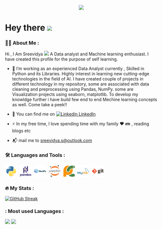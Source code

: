 <div id="header" align="center">
  <img 
       src= "https://media.giphy.com/media/rIoxLYIJBnkcWLafTE/giphy.gif" width ="100"/>
  </div> 

<h1>
  Hey there
  <img src="https://media.giphy.com/media/hvRJCLFzcasrR4ia7z/giphy.gif" width="30px"/>
</h1>

### :woman_technologist: About Me :

Hi , I Am Sreevidya
<img src="https://media.giphy.com/media/WUlplcMpOCEmTGBtBW/giphy.gif" width="30"> A Data analyst and Machine learning enthusiast. 
I have created this profile for the  purpose of self learning.
- :telescope: I’m working as an experienced Data Analyst currently , Skilled in Python and its Libraries. 
Highly interest in learning new cutting-edge technologies in the field of AI. I have created couple of  projects in different technology in my repository, some are associated with data cleaning and preprocessing using Pandas, NumPy. some are Visualization projects using seaborn, matplotlib. To develop my knowldge further i have build few  end to end  Mechine learning concepts as well. Come take  a peek!!

 - :eyes: You can find me on [![Linkedin](https://i.stack.imgur.com/gVE0j.png) LinkedIn](www.linkedin.com/in/srya-s-936580b2)
&nbsp;

- :zap: In my free time, I love spending time with my family :heart: :family: , reading blogs etc
- :mailbox_with_mail: mail me to sreevidya.s@outlook.com


### :hammer_and_wrench: Languages and Tools :

<div>
  <img src="https://github.com/devicons/devicon/blob/master/icons/python/python-original.svg" title="python" alt="python" width="40" height="40"/>&nbsp;
  <img src="https://github.com/devicons/devicon/blob/master/icons/pandas/pandas-original-wordmark.svg" title="Pandas" alt="Pandas" width="40" height="40"/>&nbsp;
  <img src="https://github.com/devicons/devicon/blob/master/icons/numpy/numpy-original-wordmark.svg" title="numpy" alt="numpy" width="40" height="40"/>&nbsp;
  <img src="https://github.com/devicons/devicon/blob/master/icons/jupyter/jupyter-original-wordmark.svg" title="jupyter" alt="jupyter" width="40" height="40"/>&nbsp;
  <img src="https://github.com/devicons/devicon/blob/master/icons/pycharm/pycharm-original.svg" title="pycharm" alt="pycharm " width="40" height="40"/>&nbsp;
  <img src="https://github.com/devicons/devicon/blob/master/icons/mysql/mysql-original-wordmark.svg" title="MySQL"  alt="MySQL" width="40" height="40"/>&nbsp;
  <img src="https://github.com/devicons/devicon/blob/master/icons/git/git-original-wordmark.svg" title="Git" **alt="Git" width="40" height="40"/>
  
  </div>
  
### :fire: My Stats :

[![GitHub Streak](http://github-readme-streak-stats.herokuapp.com?user=vi2007a&theme=dark&background=000000)](https://git.io/streak-stats)

### : Most used Languages :

<img src="https://github-readme-stats.vercel.app/api/top-langs?username=vi2007a&layout=compact"/>









<img height="180em" src="https://github-readme-stats.vercel.app/api?username=vi2007a&show_icons=true&hide_border=true&&count_private=true&include_all_commits=true" />
